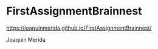 # FirstAssignmentBrainnest

https://joaquinmerida.github.io/FirstAssignmentBrainnest/

Joaquin Merida
